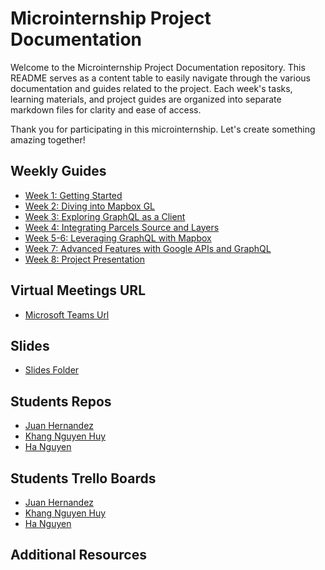 # Microinternship Project Documentation

Welcome to the Microinternship Project Documentation repository. This README serves as a content table to easily navigate through the various documentation and guides related to the project. Each week's tasks, learning materials, and project guides are organized into separate markdown files for clarity and ease of access.

Thank you for participating in this microinternship. Let's create something amazing together!

## Weekly Guides

- [Week 1: Getting Started](week-01.md)
- [Week 2: Diving into Mapbox GL](week-02.md)
- [Week 3: Exploring GraphQL as a Client](week-03.md)
- [Week 4: Integrating Parcels Source and Layers](week-04.md)
- [Week 5-6: Leveraging GraphQL with Mapbox](week-05-06.md)
- [Week 7: Advanced Features with Google APIs and GraphQL](week-07.md)
- [Week 8: Project Presentation](week-08.md)


## Virtual Meetings URL
- [Microsoft Teams Url](https://teams.microsoft.com/l/meetup-join/19%3ameeting_Mjc5MTNmYmEtMzJkNi00Y2Y2LWJhYzAtODkzMjBhMzZkOTJj%40thread.v2/0?context=%7b%22Tid%22%3a%22517adee1-c3f5-45e6-97ae-287ce0d080d9%22%2c%22Oid%22%3a%22a3ce337d-6aff-4219-904c-d6667447b9ad%22%7d)

## Slides
- [Slides Folder](https://openavenuesfoundation.sharepoint.com/:f:/r/sites/fellows/Shared%20Documents/Projects/P24026/Industry%20Project/Industry%20Project%20-%20Materials%20for%20Students/Slides?csf=1&web=1&e=rHivsA)

## Students Repos
- [Juan Hernandez](https://github.com/juan-phzy/real-estate-map)
- [Khang Nguyen Huy](https://github.com/nguyenhuykhang/real-estate-map)
- [Ha Nguyen](https://github.com/ngnguyen512/Real-Estate-Map---Open-Avenues)

## Students Trello Boards
- [Juan Hernandez](https://trello.com/b/h2cknMPC/open-aves-meridian-internship)
- [Khang Nguyen Huy](https://trello.com/b/L73MGulf/real-estate-map-internship-oa)
- [Ha Nguyen](https://trello.com/b/k9GPNhVb/my-trello-board)

## Additional Resources
